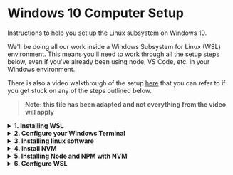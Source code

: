 # Windows 10 Computer Setup

Instructions to help you set up the Linux subsystem on Windows 10.

We'll be doing all our work inside a Windows Subsystem for Linux (WSL) environment. This means you'll need to work through all the setup steps below, even if you've already been using node, VS Code, etc. in your Windows environment.

There is also a video walkthrough of the setup [here](https://youtu.be/vMOvoB20flI) that you can refer to if you get stuck on any of the steps outlined below.

> **Note: this file has been adapted and not everything from the video will apply**

<details>
<summary><b>1. Installing WSL</b></summary>
<br/>
1.1. Go to the start Menu and type `Check for updates`. Make sure that your Windows
     has the most recent updates (Optional as well as Recommended ones, but you don't
     need to upgrade to Windows 11 if you don't want to).

- Press the Windows key and type `winver` and press Enter
- Confirm that your Windows is version 2004 and higher (Build 19041 and higher) or any Windows 11 version

  1.2. Go to the Start Menu and open Windows Powershell as an Administrator

- Put this command in Powershell `wsl --install` and hit enter
- Restart your computer

  1.3. Open Ubuntu from the Start Menu and let it finish installation:

- When prompted, enter a username (e.g. your first name) and a password - this is the username that Linux will run as by default
- **IMPORTANT:** When you type in your password, you will notice nothing happens, this is a feature in Linux for security purposes.
- For Full Name, Room Number, etc. you can hit Enter to leave them blank
- If it says installing for more than 5 minutes, close the Ubuntu window and re-open it
</details>

<details>
<summary><b>2. Configure your Windows Terminal</b></summary>
<br/>
2.1. Open your Windows Terminal application (find this by typing `Windows Terminal` in the Start menu, it is NOT the same as Powershell) 
     and select the dropdown next to the new tab button then select Settings, then "Open JSON file"

Scroll down until you find this section:

```json
        {
            "guid": "{07b52e3e-de2c-5db4-bd2d-ba144ed6c273}",
            "hidden": false,
            "name": "Ubuntu-20.04",
            "source": "Windows.Terminal.Wsl"
        },
```

Copy the value of the "guid" field, then paste it in to the `defaultProfile` property near the top of the file.

```json
"defaultProfile": "{07b52e3e-de2c-5db4-bd2d-ba144ed6c273}",
```

2.2. Next, add these properties to the Ubuntu section (the same section you got the "guid" from in the previous step)

```json
"colorScheme": "One Half Dark",
"startingDirectory": "\\\\wsl$\\Ubuntu20.04LTS\\home\\[your_Linux_username]"
```

2.3. Once you have pasted it in, your Linux section should look like this (but instead of `maia`, it would say YOUR username):

```json
        {
            "guid": "{07b52e3e-de2c-5db4-bd2d-ba144ed6c273}",
            "hidden": false,
            "name": "Ubuntu20.04LTS",
            "source": "Windows.Terminal.Wsl",
            "colorScheme": "One Half Dark",
            "startingDirectory": "\\\\wsl$\\Ubuntu20.04LTS\\home\\maia"
        },
```

Note that the `"source": "Windows.Terminal.Wsl",` line needs a comma at the end of it.

If you see a 'network name cannot be found' error when you load windows terminal double check that the "name" part of the json (ie "Ubuntu20.04LTS" in the above example) exactly matches the bit between `wsl$\\[exact-name-match-here]\\home` in the "startingDirectory" part.

</details>

<details>
<summary><b>3. Installing linux software</b></summary>
<br/>
To install most of the linux software you need, we'll run three commands.

3.1 This one updates your package sources:

```sh
sudo apt-get update
```

3.2. This will install all the packages we need (it might take a while):

```sh
sudo apt-get install build-essential python-is-python3 zsh
```

3.3. Finally, this will set `zsh` as your default shell:

```sh
chsh -s $(which zsh)
```

If those all succeeded, you can restart your Ubuntu terminal, and you should be in `zsh`

If you get a page full of info about "This is the Z Shell configuration for new users...", press q (Quit and do nothing)

3.4. Installing oh-my-zsh

We're going to install oh-my-zsh to make your terminal/shell experience a bit more pleasant.

> Oh My Zsh is a delightful, open source, community-driven framework for
> managing your Zsh configuration. It comes bundled with thousands of helpful
> functions, helpers, plugins, themes, and a few things that make you shout...

Enter this command into your Ubuntu terminal (note that it's one long line, even if it displays as two lines on the page where you're reading this):

```
sh -c "$(curl -fsSL https://raw.githubusercontent.com/ohmyzsh/ohmyzsh/master/tools/install.sh)"
```

3.5. Configuring ZSH

Zsh installs a command `omz` to configure itself. To set your theme to "bira" run:

```sh
omz theme set bira
```

For the remainder of these setup instructions, and at the start of Bootcamp, when we say "terminal" we mean this Ubuntu terminal, i.e. an Ubuntu tab within the Windows Terminal application -- you'll know it's right if you can see the penguin!

At the bottom of this file we'll tell you how to run a terminal within VS Code but please use the Ubuntu terminal for these setup instructions and for any `npm install` actions throughout Bootcamp, and please don't use Git Bash for any Bootcamp work

If the prompt in your terminal is now a little arrow and a tilde (~), instead of "yourname@...", that's OK (you'll change it again in a later step)

3.6. Starting in the right directory

Restart your terminal.

If your terminal is opening at a `/` (or `[user]@machineId /`) prompt instead of a `~` (or `[user]@machineId ~`) prompt, this means the terminal
is opening at root and we need to change that.

To make it open at home (`~`) instead. We're going to run this snippet to add a couple more lines to the bottom of your `~/.zshrc` file.

```sh
cat << 'EOF' >> ~/.zshrc
if [[ $(pwd) == / ]]; then
    cd ~
fi
EOF
```

Restart your terminal.

You should now be at the home directory `~`.

</details>    
     
<details>      
<summary><b>4. Install NVM</b></summary>
<br/>
NVM is a tool to install and manage NodeJS versions.

4.1. Check if you have installed nvm before

```sh
type nvm
```

If you see something like `nvm is a shell function from /home/username/.nvm/nvm.sh` you've already installed NVM and can go to section 6.
If you see a `nvm not found` message then keep reading.

4.2. First, check if you have node installed

```sh
which node
```

If that logs a path in "Program Files", you've installed NodeJS at some point with the official installer.
Open Add/Remove Programs from the Start Menu and uninstall NodeJS.

If it logs "node not found", that's perfect. We want NVM to manage node and npm on our dev machine.

4.3. Enter this command into your terminal to download and install nvm:

```sh
curl -o- https://raw.githubusercontent.com/nvm-sh/nvm/v0.39.1/install.sh | bash
```

This command will initialise NVM when you open a terminal

```sh
cat << 'EOF' >> ~/.zshrc
export NVM_DIR="$HOME/.nvm"
[ -s "$NVM_DIR/nvm.sh" ] && \. "$NVM_DIR/nvm.sh"  # This loads nvm
[ -s "$NVM_DIR/bash_completion" ] && \. "$NVM_DIR/bash_completion"  # This loads nvm bash_completion
EOF
```

4.4. Now run this command to reload your `~/.zshrc`

```sh
omz reload
```

</details>
    
<details>    
<summary><b>5. Installing Node and NPM with NVM</b></summary>
<br/>
Install the latest "Long Term Support" (i.e. very stable) version of node

5.1. Run this command in your terminal:

```sh
nvm install --lts
```

5.2. Then, also in your terminal, run:

```sh
nvm alias default node
```

5.3. To confirm, run this command. We're expecting something in the `v16.x` range

```sh
nvm current
```

</details>

<details>
<summary><b>6. Configure WSL</b></summary>
<br/>
6.1. Limit your WSL virtual machine so that it can't consume too much RAM

- In File Explorer (aka "Windows Explorer" or "This PC"), go to `C:\Users\[your_Windows_username]`
- On the `View` tab, tick the checkboxes for `File name extensions` and `Hidden items`
- Right-click in your `C:\Users\[your_Windows_username]` folder and choose `New` then `Text Document`; this will open up Notepad
- Rename the new file as `.wslconfig`, making sure that it does NOT have an extra `.txt` extension
- Paste this text into body of the `.wslconfig` file, and then save it:

```
[wsl2]
memory=2GB # Limits VM memory in WSL2 to 2 GB
processors=2 # Makes the WSL2 VM use two virtual processors
```

6.2. Restart your PC

</details>
